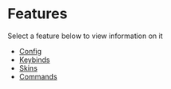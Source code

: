 # Features

Select a feature below to view information on it

  - [Config](../features/config.md)
  - [Keybinds](../features/keybinds.md)
  - [Skins](../features/skins.md)
  - [Commands](../features/commands.md)
